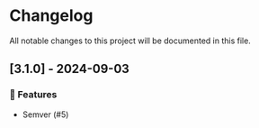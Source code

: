 # Changelog

All notable changes to this project will be documented in this file.

## [3.1.0] - 2024-09-03

### 🚀 Features

- Semver (#5)

<!-- generated by git-cliff -->
